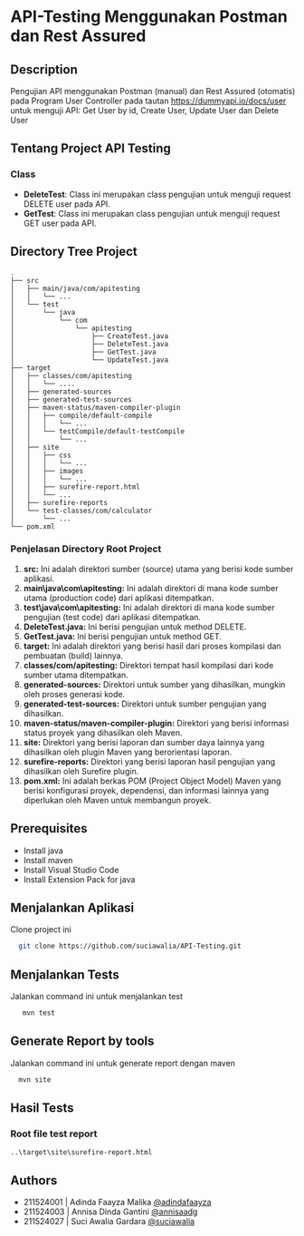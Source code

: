 # API-Testing Menggunakan Postman dan Rest Assured
## Description
Pengujian API menggunakan Postman (manual) dan Rest Assured (otomatis) pada Program User Controller pada tautan https://dummyapi.io/docs/user untuk menguji API: Get User by id, Create User, Update User dan Delete User

## Tentang Project API Testing

### Class
- **DeleteTest**: Class ini merupakan class pengujian untuk menguji request DELETE user pada API.
- **GetTest**: Class ini merupakan class pengujian untuk menguji request GET user pada API.

## Directory Tree Project
```
.
├── src
│   ├── main/java/com/apitesting
│   │   └── ...
│   └── test
│       └── java
│           └── com
│               └── apitesting
│                   ├── CreateTest.java
│                   ├── DeleteTest.java
│                   ├── GetTest.java
│                   └── UpdateTest.java
├── target
│   ├── classes/com/apitesting
│   │   └── ....
│   ├── generated-sources
│   ├── generated-test-sources
│   ├── maven-status/maven-compiler-plugin
│   │   ├── compile/default-compile
│   │   │   └── ...
│   │   └── testCompile/default-testCompile
│   │       └── ...
│   ├── site
│   │   ├── css
│   │   │   └── ...
│   │   ├── images
│   │   │   └── ...
│   │   ├── surefire-report.html
│   │   └── ...
│   ├── surefire-reports
│   └── test-classes/com/calculator
│       └── ...
└── pom.xml
```
### Penjelasan Directory Root Project
1. **src:** Ini adalah direktori sumber (source) utama yang berisi kode sumber aplikasi.
2. **main\java\com\apitesting:** Ini adalah direktori di mana kode sumber utama (production code) dari aplikasi ditempatkan.
3. **test\java\com\apitesting:** Ini adalah direktori di mana kode sumber pengujian (test code) dari aplikasi ditempatkan.
7. **DeleteTest.java:** Ini berisi pengujian untuk method DELETE.
8. **GetTest.java:** Ini berisi pengujian untuk method GET.
10. **target:** Ini adalah direktori yang berisi hasil dari proses kompilasi dan pembuatan (build) lainnya.
11. **classes/com/apitesting:** Direktori tempat hasil kompilasi dari kode sumber utama ditempatkan.
12. **generated-sources:** Direktori untuk sumber yang dihasilkan, mungkin oleh proses generasi kode.
13. **generated-test-sources:** Direktori untuk sumber pengujian yang dihasilkan.
14. **maven-status/maven-compiler-plugin:** Direktori yang berisi informasi status proyek yang dihasilkan oleh Maven.
15. **site:** Direktori yang berisi laporan dan sumber daya lainnya yang dihasilkan oleh plugin Maven yang berorientasi laporan.
16. **surefire-reports:** Direktori yang berisi laporan hasil pengujian yang dihasilkan oleh Surefire plugin.
17. **pom.xml:** Ini adalah berkas POM (Project Object Model) Maven yang berisi konfigurasi proyek, dependensi, dan informasi lainnya yang diperlukan oleh Maven untuk membangun proyek.

## Prerequisites

- Install java
- Install maven
- Install Visual Studio Code
- Install Extension Pack for java

## Menjalankan Aplikasi

Clone project ini

```bash
  git clone https://github.com/suciawalia/API-Testing.git
```

## 
## Menjalankan Tests

Jalankan command ini untuk menjalankan test

```bash
   mvn test
```

## Generate Report by tools

Jalankan command ini untuk generate report dengan maven

```bash
  mvn site
```

## Hasil Tests
### Root file test report
```
..\target\site\surefire-report.html
```

## Authors
- 211524001 | Adinda Faayza Malika [@adindafaayza](https://github.com/adindafaayza)
- 211524003 | Annisa Dinda Gantini [@annisaadg](https://github.com/annisaadg)
- 211524027 | Suci Awalia Gardara [@suciawalia](https://github.com/suciawalia)
